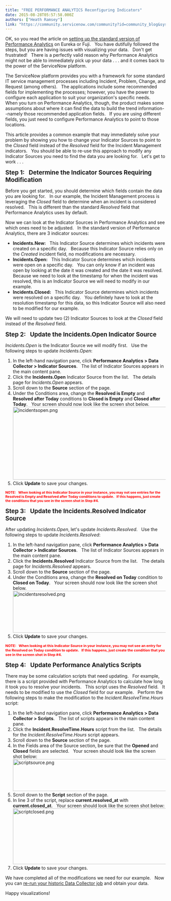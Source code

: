 ```yaml
---
title: "FREE PERFORMANCE ANALYTICS Reconfiguring Indicators"
date: 2015-08-28T05:57:58.000Z
authors: ["Heath Ramsey"]
link: "https://community.servicenow.com/community?id=community_blog&sys_id=32dd2ae9dbd0dbc01dcaf3231f9619a7"
---
```

<p>OK, so you read the article on <a title="" _jive_internal="true" href="/community/knowledge-user-conference/knowledge15/network/blog/2015/04/22/free-performance-analytics">setting up the standard version of Performance Analytics</a> on Eureka or Fuji.   You have dutifully followed the steps, but you are having issues with visualizing your data.   Don't get frustrated!   There is a perfectly valid reason why Performance Analytics might not be able to immediately pick up your data . . . and it comes back to the power of the ServiceNow platform.</p><p></p><p>The ServiceNow platform provides you with a framework for some standard IT service management processes including Incident, Problem, Change, and Request (among others).   The applications include some recommended fields for implementing the processes; however, you have the power to configure each application to suit your organization's specific needs.   When you turn on Performance Analytics, though, the product makes some assumptions about where it can find the data to build the trend information--namely those recommended application fields.   If you are using different fields, you just need to configure Performance Analytics to point to those locations.</p><p></p><p>This article provides a common example that may immediately solve your problem by showing you how to change your Indicator Sources to point to the <em>Closed</em> field instead of the <em>Resolved</em> field for the Incident Management indicators.   You should be able to re-use this approach to modify any Indicator Sources you need to find the data you are looking for.   Let's get to work . . .</p><p></p><p><span style="font-size: 14pt;"><strong>Step 1:   Determine the Indicator Sources Requiring Modification</strong></span></p><p></p><p>Before you get started, you should determine which fields contain the data you are looking for.   In our example, the Incident Management process is leveraging the <em>Closed</em> field to determine when an incident is considered resolved.   This is different than the standard <em>Resolved</em> field that Performance Analytics uses by default.</p><p></p><p>Now we can look at the Indicator Sources in Performance Analytics and see which ones need to be adjusted.   In the standard version of Performance Analytics, there are 3 indicator sources:</p><p></p><ul><li><strong>Incidents.New:</strong>   This Indicator Source determines which incidents were created on a specific day.   Because this Indicator Source relies only on the <em>Created</em> incident field, no modifications are necessary.</li><li><strong>Incidents.Open:</strong>   This Indicator Source determines which incidents were open on a specific day.   You can only know if an incident was open by looking at the date it was created and the date it was resolved.   Because we need to look at the timestamp for when the incident was resolved, this is an Indicator Source we will need to modify in our example.</li><li><strong>Incidents.Closed:</strong>   This Indicator Source determines which incidents were resolved on a specific day.   You definitely have to look at the resolution timestamp for this data, so this Indicator Source will also need to be modified for our example.</li></ul><p></p><p>We will need to update two (2) Indicator Sources to look at the <em>Closed</em> field instead of the <em>Resolved</em> field.</p><p></p><p><span style="font-size: 14pt;"><strong>Step 2:   Update the Incidents.Open Indicator Source</strong></span></p><p></p><p><em>Incidents.Open</em> is the Indicator Source we will modify first.   Use the following steps to update <em>Incidents.Open</em>:</p><p></p><ol><li>In the left-hand navigation pane, click <strong>Performance Analytics &gt; Data Collector &gt; Indicator Sources</strong>.   The list of Indicator Sources appears in the main content pane.</li><li>Click the <strong>Incidents.Open</strong> Indicator Source from the list.   The details page for <em>Incidents.Open</em> appears.</li><li>Scroll down to the <strong>Source</strong> section of the page.</li><li>Under the Conditions area, change the <strong>Resolved is Empty</strong> and <strong>Resolved after Today</strong> conditions to <strong>Closed is Empty</strong> and <strong>Closed after Today</strong>.   Your screen should now look like the screen shot below.<br/><img   alt="incidentsopen.png" class="image-1 jive-image" src="3f033779dbdc1fc03eb27a9e0f961942.iix" style="height: 228px; width: 620px;"/></li><li>Click <strong>Update</strong> to save your changes.</li></ol><p></p><p><span style="color: #ff0000; font-size: 8pt;"><strong>NOTE:   When looking at this Indicator Source in your instance, you may not see entries for the Resolved is Empty and Resolved after Today conditions to update.   If this happens, just create the conditions that you see in the screen shot in Step #4.</strong></span></p><p></p><p><span style="font-size: 14pt;"><strong>Step 3:   Update the Incidents.Resolved Indicator Source</strong></span></p><p></p><p>After updating <em>Incidents.Open</em>, let's update <em>Incidents.Resolved</em>.   Use the following steps to update <em>Incidents.Resolved</em>:</p><p></p><ol><li>In the left-hand navigation pane, click <strong>Performance Analytics &gt; Data Collector &gt; Indicator Sources</strong>.   The list of Indicator Sources appears in the main content pane.</li><li>Click the <strong>Incidents.Resolved</strong> Indicator Source from the list.   The details page for <em>Incidents.Resolved</em> appears.</li><li>Scroll down to the <strong>Source</strong> section of the page.</li><li>Under the Conditions area, change the <strong>Resolved on</strong><strong> Today</strong> condition to <strong>Closed on</strong><strong> Today</strong>.   Your screen should now look like the screen shot below.<br/><img   alt="incidentsresolved.png" class="image-0 jive-image" src="c60a1d8adb18d304b322f4621f961970.iix" style="height: 131px; width: 620px;"/></li><li>Click <strong>Update</strong> to save your changes.</li></ol><p></p><p><span style="color: #ff0000; font-size: 11px;"><strong>NOTE:   When looking at this Indicator Source in your instance, you may not see an entry for the Resolved on Today condition to update.   If this happens, just create the condition that you see in the screen shot in Step #4.</strong></span></p><p></p><p><span style="font-size: 14pt;"><strong>Step 4:   Update Performance Analytics Scripts</strong></span></p><p></p><p>There may be some calculation scripts that need updating.   For example, there is a script provided with Performance Analytics to calculate how long it took you to resolve your incidents.   This script uses the <em>Resolved</em> field.   It needs to be modified to use the <em>Closed</em> field for our example.   Perform the following steps to make the modification to the <em>Incident.ResolveTime.Hours</em> script:</p><p></p><ol><li>In the left-hand navigation pane, click <strong>Performance Analytics &gt; Data Collector &gt; Scripts</strong>.   The list of scripts appears in the main content pane.</li><li>Click the <strong>Incident.ResolveTime.Hours</strong> script from the list.   The details for the <em>Incident.ResolveTime.Hours</em> script appears.</li><li>Scroll down to the <strong>Source</strong> section of the page.</li><li>In the Fields area of the Source section, be sure that the <strong>Opened</strong> and <strong>Closed</strong> fields are selected.   Your screen should look like the screen shot below:<br/><img   alt="scriptsource.png" class="jive-image image-2" src="f8921c86dbd05304b322f4621f9619d8.iix" style="height: 100px; width: 620px;"/></li><li>Scroll down to the <strong>Script</strong> section of the page.</li><li>In line 3 of the script, replace <strong>current.resolved_at</strong> with <strong>current.closed_at</strong>.   Your screen should look like the screen shot below:<br/><img   alt="scriptclosed.png" class="image-0 jive-image" src="2603b80edbd8dfc068c1fb651f9619f7.iix" style="height: 175px; width: 620px;"/></li><li>Click <strong>Update</strong> to save your changes.</li></ol><p></p><p>We have completed all of the modifications we need for our example.   Now you can <a title="" _jive_internal="true" href="/community/knowledge-user-conference/knowledge15/network/blog/2015/04/22/free-performance-analytics#historic">re-run your historic Data Collector job</a> and obtain your data.</p><p></p><p>Happy visualizations!</p>